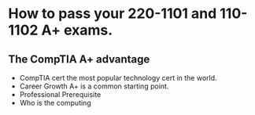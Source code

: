 # How to pass your 220-1101 and 110-1102 A+ exams.

## The CompTIA A+ advantage

- CompTIA cert the most popular technology cert in the world.
- Career Growth
	A+ is a common starting point.
- Professional Prerequisite
- Who is the computing 